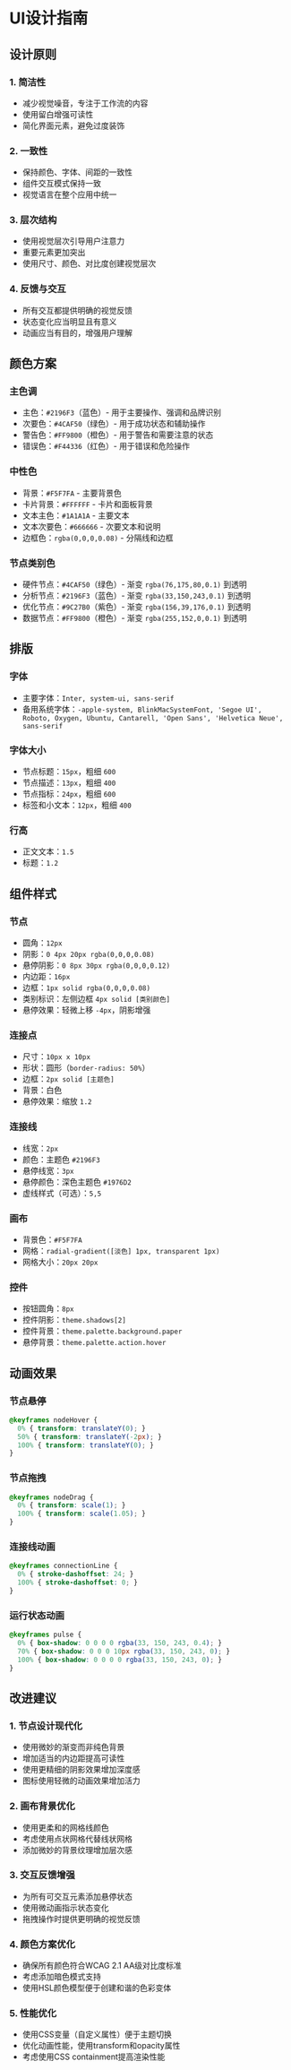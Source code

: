 # UI设计指南

## 设计原则

### 1. 简洁性
- 减少视觉噪音，专注于工作流的内容
- 使用留白增强可读性
- 简化界面元素，避免过度装饰

### 2. 一致性
- 保持颜色、字体、间距的一致性
- 组件交互模式保持一致
- 视觉语言在整个应用中统一

### 3. 层次结构
- 使用视觉层次引导用户注意力
- 重要元素更加突出
- 使用尺寸、颜色、对比度创建视觉层次

### 4. 反馈与交互
- 所有交互都提供明确的视觉反馈
- 状态变化应当明显且有意义
- 动画应当有目的，增强用户理解

## 颜色方案

### 主色调
- 主色：`#2196F3`（蓝色）- 用于主要操作、强调和品牌识别
- 次要色：`#4CAF50`（绿色）- 用于成功状态和辅助操作
- 警告色：`#FF9800`（橙色）- 用于警告和需要注意的状态
- 错误色：`#F44336`（红色）- 用于错误和危险操作

### 中性色
- 背景：`#F5F7FA` - 主要背景色
- 卡片背景：`#FFFFFF` - 卡片和面板背景
- 文本主色：`#1A1A1A` - 主要文本
- 文本次要色：`#666666` - 次要文本和说明
- 边框色：`rgba(0,0,0,0.08)` - 分隔线和边框

### 节点类别色
- 硬件节点：`#4CAF50`（绿色）- 渐变 `rgba(76,175,80,0.1)` 到透明
- 分析节点：`#2196F3`（蓝色）- 渐变 `rgba(33,150,243,0.1)` 到透明
- 优化节点：`#9C27B0`（紫色）- 渐变 `rgba(156,39,176,0.1)` 到透明
- 数据节点：`#FF9800`（橙色）- 渐变 `rgba(255,152,0,0.1)` 到透明

## 排版

### 字体
- 主要字体：`Inter, system-ui, sans-serif`
- 备用系统字体：`-apple-system, BlinkMacSystemFont, 'Segoe UI', Roboto, Oxygen, Ubuntu, Cantarell, 'Open Sans', 'Helvetica Neue', sans-serif`

### 字体大小
- 节点标题：`15px`，粗细 `600`
- 节点描述：`13px`，粗细 `400`
- 节点指标：`24px`，粗细 `600`
- 标签和小文本：`12px`，粗细 `400`

### 行高
- 正文文本：`1.5`
- 标题：`1.2`

## 组件样式

### 节点
- 圆角：`12px`
- 阴影：`0 4px 20px rgba(0,0,0,0.08)`
- 悬停阴影：`0 8px 30px rgba(0,0,0,0.12)`
- 内边距：`16px`
- 边框：`1px solid rgba(0,0,0,0.08)`
- 类别标识：左侧边框 `4px solid [类别颜色]`
- 悬停效果：轻微上移 `-4px`，阴影增强

### 连接点
- 尺寸：`10px x 10px`
- 形状：圆形（`border-radius: 50%`）
- 边框：`2px solid [主题色]`
- 背景：白色
- 悬停效果：缩放 `1.2`

### 连接线
- 线宽：`2px`
- 颜色：主题色 `#2196F3`
- 悬停线宽：`3px`
- 悬停颜色：深色主题色 `#1976D2`
- 虚线样式（可选）：`5,5`

### 画布
- 背景色：`#F5F7FA`
- 网格：`radial-gradient([淡色] 1px, transparent 1px)`
- 网格大小：`20px 20px`

### 控件
- 按钮圆角：`8px`
- 控件阴影：`theme.shadows[2]`
- 控件背景：`theme.palette.background.paper`
- 悬停背景：`theme.palette.action.hover`

## 动画效果

### 节点悬停
```css
@keyframes nodeHover {
  0% { transform: translateY(0); }
  50% { transform: translateY(-2px); }
  100% { transform: translateY(0); }
}
```

### 节点拖拽
```css
@keyframes nodeDrag {
  0% { transform: scale(1); }
  100% { transform: scale(1.05); }
}
```

### 连接线动画
```css
@keyframes connectionLine {
  0% { stroke-dashoffset: 24; }
  100% { stroke-dashoffset: 0; }
}
```

### 运行状态动画
```css
@keyframes pulse {
  0% { box-shadow: 0 0 0 0 rgba(33, 150, 243, 0.4); }
  70% { box-shadow: 0 0 0 10px rgba(33, 150, 243, 0); }
  100% { box-shadow: 0 0 0 0 rgba(33, 150, 243, 0); }
}
```

## 改进建议

### 1. 节点设计现代化
- 使用微妙的渐变而非纯色背景
- 增加适当的内边距提高可读性
- 使用更精细的阴影效果增加深度感
- 图标使用轻微的动画效果增加活力

### 2. 画布背景优化
- 使用更柔和的网格线颜色
- 考虑使用点状网格代替线状网格
- 添加微妙的背景纹理增加层次感

### 3. 交互反馈增强
- 为所有可交互元素添加悬停状态
- 使用微动画指示状态变化
- 拖拽操作时提供更明确的视觉反馈

### 4. 颜色方案优化
- 确保所有颜色符合WCAG 2.1 AA级对比度标准
- 考虑添加暗色模式支持
- 使用HSL颜色模型便于创建和谐的色彩变体

### 5. 性能优化
- 使用CSS变量（自定义属性）便于主题切换
- 优化动画性能，使用transform和opacity属性
- 考虑使用CSS containment提高渲染性能 
